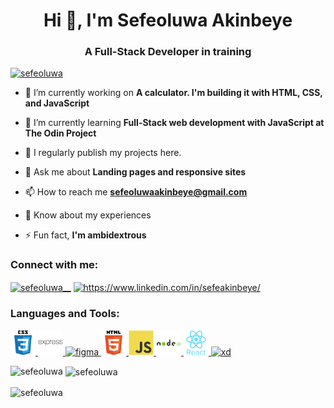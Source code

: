 <h1 align="center">Hi 👋, I'm Sefeoluwa Akinbeye</h1>
<h3 align="center">A Full-Stack Developer in training</h3>

<p align="left"> <a href="https://github.com/ryo-ma/github-profile-trophy"><img src="https://github-profile-trophy.vercel.app/?username=sefeoluwa" alt="sefeoluwa" /></a> </p>

- 🔭 I’m currently working on **A calculator. I'm building it with HTML, CSS, and JavaScript**

- 🌱 I’m currently learning **Full-Stack web development with JavaScript at The Odin Project**

- 📝 I regularly publish my projects here. 

- 💬 Ask me about **Landing pages and responsive sites**

- 📫 How to reach me **sefeoluwaakinbeye@gmail.com**

- 📄 Know about my experiences 

- ⚡ Fun fact, **I'm ambidextrous**

<h3 align="left">Connect with me:</h3>
<p align="left">
<a href="https://twitter.com/sefeoluwa__" target="blank"><img align="center" src="https://raw.githubusercontent.com/rahuldkjain/github-profile-readme-generator/master/src/images/icons/Social/twitter.svg" alt="sefeoluwa__" height="30" width="40" /></a>
<a href="https://linkedin.com/in/https://www.linkedin.com/in/sefeakinbeye/" target="blank"><img align="center" src="https://raw.githubusercontent.com/rahuldkjain/github-profile-readme-generator/master/src/images/icons/Social/linked-in-alt.svg" alt="https://www.linkedin.com/in/sefeakinbeye/" height="30" width="40" /></a>
</p>

<h3 align="left">Languages and Tools:</h3>
<p align="left"> <a href="https://www.w3schools.com/css/" target="_blank" rel="noreferrer"> <img src="https://raw.githubusercontent.com/devicons/devicon/master/icons/css3/css3-original-wordmark.svg" alt="css3" width="40" height="40"/> </a> <a href="https://expressjs.com" target="_blank" rel="noreferrer"> <img src="https://raw.githubusercontent.com/devicons/devicon/master/icons/express/express-original-wordmark.svg" alt="express" width="40" height="40"/> </a> <a href="https://www.figma.com/" target="_blank" rel="noreferrer"> <img src="https://www.vectorlogo.zone/logos/figma/figma-icon.svg" alt="figma" width="40" height="40"/> </a> <a href="https://www.w3.org/html/" target="_blank" rel="noreferrer"> <img src="https://raw.githubusercontent.com/devicons/devicon/master/icons/html5/html5-original-wordmark.svg" alt="html5" width="40" height="40"/> </a> <a href="https://developer.mozilla.org/en-US/docs/Web/JavaScript" target="_blank" rel="noreferrer"> <img src="https://raw.githubusercontent.com/devicons/devicon/master/icons/javascript/javascript-original.svg" alt="javascript" width="40" height="40"/> </a> <a href="https://nodejs.org" target="_blank" rel="noreferrer"> <img src="https://raw.githubusercontent.com/devicons/devicon/master/icons/nodejs/nodejs-original-wordmark.svg" alt="nodejs" width="40" height="40"/> </a> <a href="https://reactjs.org/" target="_blank" rel="noreferrer"> <img src="https://raw.githubusercontent.com/devicons/devicon/master/icons/react/react-original-wordmark.svg" alt="react" width="40" height="40"/> </a> <a href="https://www.adobe.com/products/xd.html" target="_blank" rel="noreferrer"> <img src="https://cdn.worldvectorlogo.com/logos/adobe-xd.svg" alt="xd" width="40" height="40"/> </a> </p>

<p><img align="left" src="https://github-readme-stats.vercel.app/api/top-langs?username=sefeoluwa&show_icons=true&locale=en&layout=compact" alt="sefeoluwa" /></p>

<p>&nbsp;<img align="center" src="https://github-readme-stats.vercel.app/api?username=sefeoluwa&show_icons=true&locale=en" alt="sefeoluwa" /></p>

<p><img align="center" src="https://github-readme-streak-stats.herokuapp.com/?user=sefeoluwa&" alt="sefeoluwa" /></p>

